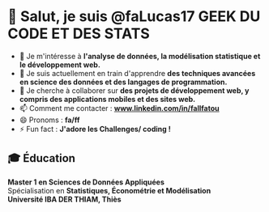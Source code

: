 # 👋 Salut, je suis @faLucas17 GEEK DU CODE ET DES STATS

- 👀 Je m'intéresse à **l'analyse de données, la modélisation statistique et le développement web.**
- 🌱 Je suis actuellement en train d'apprendre **des techniques avancées en science des données et des langages de programmation.**
- 💞️ Je cherche à collaborer sur **des projets de développement web, y compris des applications mobiles et des sites web.**
- 📫 Comment me contacter : **www.linkedin.com/in/fallfatou**
- 😄 Pronoms : **fa/ff**
- ⚡ Fun fact : **J'adore les Challenges/ coding !**

## 🎓 Éducation
**Master 1 en Sciences de Données Appliquées**  
Spécialisation en **Statistiques, Économétrie et Modélisation**  
**Université IBA DER THIAM, Thiès**
